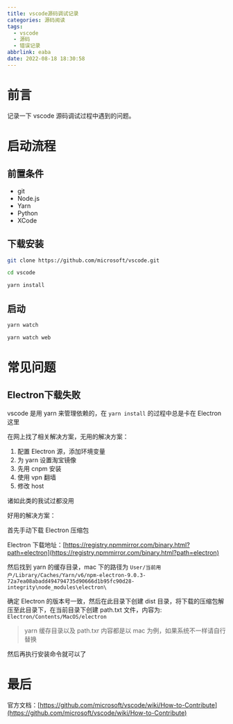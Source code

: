 ```yaml
---
title: vscode源码调试记录
categories: 源码阅读
tags:
  - vscode
  - 源码
  - 错误记录
abbrlink: eaba
date: 2022-08-18 18:30:58
---
```


# 前言
记录一下 vscode 源码调试过程中遇到的问题。

# 启动流程
## 前置条件
- git
- Node.js
- Yarn
- Python
- XCode

## 下载安装
``` bash
git clone https://github.com/microsoft/vscode.git

cd vscode

yarn install
```

## 启动
``` bash
yarn watch

yarn watch web
```

# 常见问题
## Electron下载失败
vscode 是用 yarn 来管理依赖的，在 `yarn install` 的过程中总是卡在 Electron 这里

在网上找了相关解决方案，无用的解决方案：

1. 配置 Electron 源，添加环境变量
2. 为 yarn 设置淘宝镜像
3. 先用 cnpm 安装
4. 使用 vpn 翻墙
5. 修改 host 

诸如此类的我试过都没用

好用的解决方案：

首先手动下载 Electron 压缩包

Electron 下载地址：[https://registry.npmmirror.com/binary.html?path=electron](https://registry.npmmirror.com/binary.html?path=electron)

然后找到 yarn 的缓存目录，mac 下的路径为 `User/当前用户/Library/Caches/Yarn/v6/npm-electron-9.0.3-72a7ea08abadd494794735d90666d1b95fc90d28-integrity\node_modules\electron\`

确定 Electron 的版本号一致，然后在此目录下创建 dist 目录，将下载的压缩包解压至此目录下，在当前目录下创建 path.txt 文件，内容为: `Electron/Contents/MacOS/electron`

> yarn 缓存目录以及 path.txr 内容都是以 mac 为例，如果系统不一样请自行替换

然后再执行安装命令就可以了

# 最后
官方文档：[https://github.com/microsoft/vscode/wiki/How-to-Contribute](https://github.com/microsoft/vscode/wiki/How-to-Contribute)